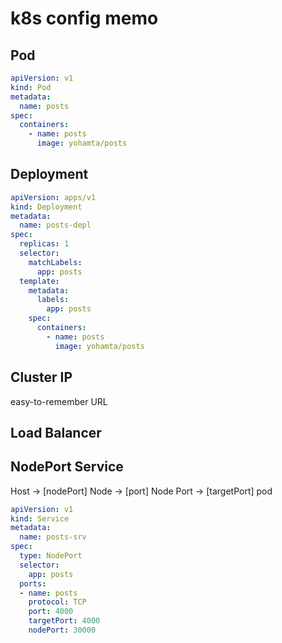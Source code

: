 # k8s config memo

## Pod
```yaml
apiVersion: v1
kind: Pod
metadata:
  name: posts
spec:
  containers:
    - name: posts
      image: yohamta/posts

```

## Deployment
```yaml
apiVersion: apps/v1
kind: Deployment
metadata:
  name: posts-depl
spec:
  replicas: 1
  selector:
    matchLabels:
      app: posts
  template:
    metadata:
      labels:
        app: posts
    spec:
      containers:
        - name: posts
          image: yohamta/posts
```

## Cluster IP
easy-to-remember URL

## Load Balancer


## NodePort Service
Host -> [nodePort] Node -> [port] Node Port  -> [targetPort] pod

```yaml
apiVersion: v1
kind: Service
metadata:
  name: posts-srv
spec:
  type: NodePort
  selector:
    app: posts
  ports:
  - name: posts
    protocol: TCP
    port: 4000
    targetPort: 4000
    nodePort: 30000
```